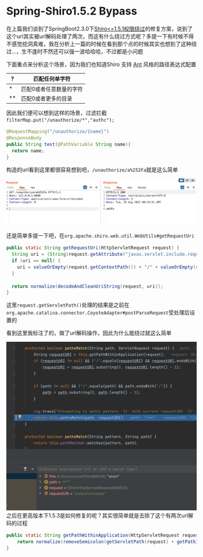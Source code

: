 # Spring-Shiro1.5.2 Bypass

在上篇我们谈到了SpringBoot2.3.0下[Shiro<=1.5.1权限绕过](https://github.com/Y4tacker/JavaSec/blob/main/11.Spring/SpringBoot2.3.0%E4%B8%8BShiro%3C%3D1.5.1%E6%9D%83%E9%99%90%E7%BB%95%E8%BF%87/index.md)的修复方案，说到了这个url其实被url解码处理了两次，而这有什么绕过方式呢？多提一下有时候不得不感觉挖洞真难，我在分析上一篇的时候在看到那个点的时候其实也想到了这种绕过...，生不逢时不然还可以强一波哈哈哈，不过都是小问题

下面重点来分析这个场景，因为我们也知道Shiro 支持 [Ant](https://ant.apache.org/) 风格的路径表达式配置

| ?    | 匹配任何单字符          |
| ---- | ----------------------- |
| *    | 匹配0或者任意数量的字符 |
| **   | 匹配0或者更多的目录     |

因此我们便可以想到这样的场景，过滤拦截`filterMap.put("/unauthorize/*","authc");`

```java
@RequestMapping("/unauthorize/{name}")
@ResponseBody
public String test(@PathVariable String name){
  return name;
}
```

构造的url看到这里都很容易想到吧，`/unauthorize/a%252Fa`就是这么简单

![](img/1.png)

还是简单多提一下吧，在`org.apache.shiro.web.util.WebUtils#getRequestUri`

```java
public static String getRequestUri(HttpServletRequest request) {
  String uri = (String)request.getAttribute("javax.servlet.include.request_uri");
  if (uri == null) {
    uri = valueOrEmpty(request.getContextPath()) + "/" + valueOrEmpty(request.getServletPath()) + valueOrEmpty(request.getPathInfo());
  }

  return normalize(decodeAndCleanUriString(request, uri));
}
```

这里`request.getServletPath()`处理的结果是之前在`org.apache.catalina.connector.CoyoteAdapter#postParseRequest`受处理后设置的

看到这里我标注了的，做了url解码操作，因此为什么能绕过就这么简单

![](img/3.png)
之后在更高版本下1.5.3是如何修复的呢？其实很简单就是去除了这个有两次url解码的过程
```java
public static String getPathWithinApplication(HttpServletRequest request) {
    return normalize(removeSemicolon(getServletPath(request) + getPathInfo(request)));
}
```
